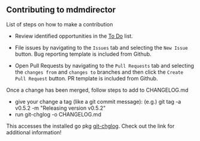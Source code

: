 ## Contributing to mdmdirector

List of steps on how to make a contribution

- Review identified opportunities in the [To Do](to_do.md) list.

- File issues by navigating to the `Issues` tab and selecting the `New Issue` button. Bug reporting template is included from Github.

- Open Pull Requests by navigating to the `Pull Requests` tab and selecting the `changes from` and `changes to` branches and then click the `Create Pull Request` button. PR template is included from Github.

Once a change has been merged, follow steps to add to CHANGELOG.md

- give your change a tag (like a git commit message):
    (e.g.) git tag -a v0.5.2 -m "Releasing version v0.5.2"
- run git-chglog -o CHANGELOG.md

This accesses the installed go pkg [git-chglog](https://github.com/git-chglog/git-chglog#faq). Check out the link for additional information!
